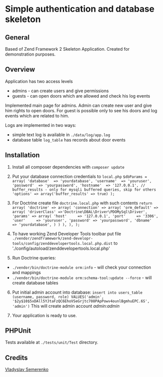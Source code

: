 # Simple authentication and database skeleton

## General

Based of Zend Framework 2 Skeleton Application.
Created for demonstration purposes.

## Overview

Application has two access levels
- admins - can create users and give permissions
- guests - can open doors which are allowed  and check his log events

Implemented main page for admins. Admin can create new user and give him rights to open doors.
For guest is possible only to see his doors and log events which are related to him.

Logs are implemented in two ways:
- simple text log is available in `./data/log/app.log`
- database table `log_table` has records about door events

## Installation

1. Install all composer dependencies with `composer update`
2. Put your database connection credentials to `local.php`
`$dbParams = array(
     'database'  => 'yourdatabase',
     'username'  => 'youruser',
     'password'  => 'yourpassword',
     'hostname'  => '127.0.0.1',
     // buffer_results - only for mysqli buffered queries, skip for others
     'options' => array('buffer_results' => true)
 );`

3. For Doctrine create file `doctrine.local.php` with such contents
`return array(
     'doctrine' => array(
         'connection' => array(
             'orm_default' => array(
                 'driverClass' =>'Doctrine\DBAL\Driver\PDOMySql\Driver',
                 'params' => array(
                     'host'     => '127.0.0.1',
                     'port'     => '3306',
                     'user'     => 'youruser',
                     'password' => 'yourpassword',
                     'dbname'   => 'yourdatabase',
                 )
             )
         ),
     ),
 );`

4. To have working Zend Developer Tools toolbar put file `./vendor/zendframework/zend-developr-tools/config/zenddevelopertools.local.php.dist`
to './config/autoload/zenddevelopertools.local.php'

5. Run Doctrine queries:
- `./vendor/bin/doctrine-module orm:info` - will check your connection and mappings
- `./vendor/bin/doctrine-module orm:schema-tool:update --force` - will create database tables

6. Put initial admin account into database:
`insert into users_table (username, password, role) VALUES('admin', '$2y$10$5xDAll5YJtaFzQC6EhoVSeGrjtc708PApPowv4ounlBgmhuEPC.6S', 'admin')`
This will create admin account *admin:admin*

7. Your application is ready to use.

## PHPUnit

Tests available at `./tests/unit/Test` directory.

## Credits

[Vladyslav Semerenko](mailto:vladyslav.semerenko@gmail.com)